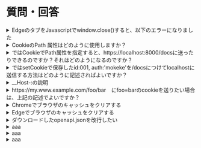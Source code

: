 # 質問・回答

<details><summary>EdgeのタブをJavascriptでwindow.close()すると、以下のエラーになりました</summary>

## Q.
EdgeのタブをJavascriptでwindow.close()すると、以下のエラーになりました。どう対処すればよいですか？
> Exception in callback _ProactorBasePipeTransport._call_connection_lost(None) handle: <Handle _ProactorBasePipeTransport._call_connection_lost(None)> Traceback (most recent call last): File "C:\Users\tensy\AppData\Local\Programs\Python\Python312\Lib\asyncio\events.py", line 88, in _run self._context.run(self._callback, *self._args) File "C:\Users\tensy\AppData\Local\Programs\Python\Python312\Lib\asyncio\proactor_events.py", line 165, in _call_connection_lost self._sock.shutdown(socket.SHUT_RDWR) ConnectionResetError: [WinError 10054] 既存の接続はリモート ホストに強制的に切断されました。

## A.
このエラーは、JavaScriptの `window.close()` メソッドが正しく動作しない場合に発生することがあります。特に、ブラウザのセキュリティポリシーにより、JavaScriptで開かれたウィンドウやタブのみが `window.close()` で閉じられることができる場合があります。

以下の点を確認してみてください：

1. **ウィンドウの開閉**: `window.close()` を使用して閉じることができるのは、JavaScriptで開かれたウィンドウのみです。もしウィンドウがユーザーが手動で開いた場合、閉じることができない場合があります でタブが閉じない時の解決法 - Qiita](https://qiita.com/heppokofrontend/items/2aaf2c0ca1ce37aa4c45)。

2. **ブラウザのポリシー**: ブラウザのセキュリティポリシーにより、特定の条件下で `window.close()` が動作しないことがあります。特に、最近のブラウザでは、ユーザーが開いたウィンドウをJavaScriptで閉じることが難しくなっています。

3. **エラーメッセージの確認**: エラーメッセージに「Scripts may close only the windows that were opened by them でタブが閉じない時の解決法 - Qiita](https://qiita.com/heppokofrontend/items/2aaf2c0ca1ce37aa4c45)」という文が含まれている場合、そのウィンドウはJavaScriptで開かれたものではない可能性があります。

対処方法としては、以下のようにユーザーに閉じるよう促すメッセージを表示することが考えられます：

```html
<button onclick="closeTab()">このタブを閉じてください</button>
<script>
function closeTab() {
    if (window.top === window) {
        window.close();
    } else {
        alert("このタブはJavaScriptで開かれたものではないため、閉じることができません。手動で閉じてください。");
    }
}
</script>
```

このコードでは、ウィンドウがJavaScriptで開かれたものかどうかを確認し、それが正しくない場合はユーザーに手動で閉じるよう促します。

試してみて、うまくいくか確認してください。他に質問があれば、どうぞお知らせくださいね！


</details>

<details><summary>CookieのPath 属性はどのように使用しますか？</summary>

## Q.
CookieのPath 属性はどのように使用しますか？

## A.
Cookieの`Path`属性は、そのCookieが送信されるリクエストのパスを指定するものです。この属性を設定することで、特定のパスにだけCookieを送信するように制限することができます。以下は、具体的な使用方法と効果です。

### `Path` 属性の設定例
```bash
Set-Cookie: name=value; Path=/docs
```

この場合、`Path=/docs`と設定されているため、このCookieは`/docs`およびそのサブパス（例えば`/docs/subpage`）へのリクエストにのみ送信されます。それ以外のパス（例：`/about`や`/home`）へのリクエストにはこのCookieは送信されません。

### 効果的な利用方法
1. **セキュリティ**:
   特定のパスにだけCookieを送信することで、不要なパスでCookieが送信されることを防ぎ、セキュリティを向上させることができます。

2. **効率**:
   アプリケーションの特定部分に対してのみCookieが必要な場合、その部分のパスを`Path`属性に設定することで、ネットワーク負荷を軽減し効率を上げることができます。

3. **特定ユーザーデータの管理**:
   ログイン情報やセッションデータなど、特定のページでのみ必要なデータを管理するのに役立ちます。

こんな感じで、Cookieの`Path`属性はWebアプリケーションのセキュリティと効率性を高めるために活用できます。他に気になることがあれば、どうぞお知らせください！😊

</details>

<details><summary>ではCookieでPath属性を指定すると、https://localhost:8000/docsに送ったりできるのですか？それはどのようになるのですか？</summary>

## Q.
ではCookieでPath属性を指定すると、https://localhost:8000/docsに送ったりできるのですか？それはどのようになるのですか？

## A.
はい、CookieのPath属性を使用して特定のパスにCookieを送信することができます。例えば、あなたが指定した`https://localhost:8000/docs`のようなURLに送ることも可能です。

具体的には、次のようなHTTPヘッダーを使って、Cookieを設定します：

```http
Set-Cookie: name=value; Path=/docs
```

この場合、以下のことが起こります：

1. **Cookieの送信**:
   クライアント（通常はブラウザ）がサーバーから`Set-Cookie`ヘッダーを受け取ります。

2. **Cookieの保存**:
   ブラウザはこのCookieを保存し、`Path`属性で指定されたパス(`/docs`)に一致するリクエストを行う際にCookieを含めます。

3. **Cookieの適用**:
   例えば、ユーザーが`https://localhost:8000/docs`や`https://localhost:8000/docs/subpage`にアクセスした場合、そのリクエストには設定されたCookieが自動的に含まれます。

逆に、`https://localhost:8000/`や`https://localhost:8000/about`など、`/docs`パスに一致しないURLにアクセスする場合は、Cookieは送信されません。

このようにして、特定のパスにのみCookieを適用することで、Webアプリケーションのセキュリティと効率を向上させることができます。もし他に具体的な質問やもっと深堀りしたい部分があれば、どうぞ教えてください！😊

</details>

<details><summary>ではsetCookieで保存したid:001, auth:'mokeke'を/docsにつけてlocalhostに送信する方法はどのように記述さればよいですか？</summary>

## Q.
ではsetCookieで保存したid:001, auth:'mokeke'を/docsにつけてlocalhostに送信する方法はどのように記述さればよいですか？

## A.
次のように`Set-Cookie`ヘッダーを使用して、`id=001`と`auth='mokeke'`を`/docs`パスに設定し、`localhost`に送信することができます。

```http
Set-Cookie: id=001; Path=/docs
Set-Cookie: auth=mokeke; Path=/docs
```

これをHTTPレスポンスヘッダーに含めます。例えば、以下のようなレスポンスをサーバーから送信します：

```http
HTTP/1.1 200 OK
Content-Type: text/html

Set-Cookie: id=001; Path=/docs
Set-Cookie: auth=mokeke; Path=/docs

<html>
<body>
  <!-- Your HTML content here -->
</body>
</html>
```

これにより、クライアント（通常はブラウザ）は、`/docs`パス以下のリクエストに対してこれらのCookieを送信します。

### クライアントからのリクエスト

その後、ユーザーが`https://localhost:8000/docs`にアクセスすると、以下のようにCookieがリクエストヘッダーに含まれます：

```http
GET /docs HTTP/1.1
Host: localhost:8000
Cookie: id=001; auth=mokeke
```

このようにして、`Set-Cookie`ヘッダーを使用して特定のパスにCookieを設定し、特定のリクエストに対してそれらを送信することができます。

他にもご質問があれば、お知らせください！😊

</details>

<details><summary>__Host-:の説明</summary>

## Q.
mozilla.orgのCookieの接頭辞の解説で以下の文がありました。どういう意味でしょうか？
> __Host-: Cookie 名にこの接頭辞がついている場合、 Set-Cookie ヘッダーが受け入れられるのは Secure 属性で指定されており、安全なオリジンから送信されており、 Domain 属性を含んでおらず、 Path 属性が / に設定されている場合のみです。この場合、これらの Cookie は「ドメインにロックされている」と見なすことができます。

## A.
この説明は、`__Host-`接頭辞を持つCookieのセキュリティ要件を示しています。具体的には、この接頭辞がついたCookieは以下の条件を満たす必要があります：

1. **Secure 属性で指定されていること**:
   Cookieは`Secure`属性を持っている必要があります。つまり、HTTPS経由でのみ送信されます。

2. **安全なオリジンから送信されていること**:
   Cookieは、HTTPSプロトコルを使用する安全なオリジン（例えば、`https://`で始まるURL）から送信される必要があります。

3. **Domain 属性を含んでいないこと**:
   `Domain`属性を指定しないことで、そのCookieはサブドメインを含む現在のドメイン全体で有効となりますが、他のドメインには送信されません。

4. **Path 属性が / に設定されていること**:
   Cookieの`Path`属性が`/`に設定されている必要があります。これは、ドメイン全体でCookieが有効であることを意味します。

これらの条件を満たすことで、そのCookieは「ドメインにロックされている」と見なされます。つまり、Cookieはその特定のドメインとパスに強く結びつけられ、セキュリティが高まります。

例えば、以下のようにCookieを設定すると、`__Host-`接頭辞を使ったCookieが作成されます：
```http
Set-Cookie: __Host-id=12345; Secure; Path=/;
```

このCookieは、HTTPSプロトコルを使用し、現在のドメインのルートパス（`/`）でのみ有効です。他のドメインやサブパスでは有効ではありません。

この説明が役に立つと幸いです。他にも質問があれば、どうぞお知らせください！😊

</details>

<details><summary>https://my.www.example.com/foo/bar　にfoo=barのcookieを送りたい場合は、上記の記述でよいですか？</summary>

## Q.
https://my.www.example.com/foo/bar　にfoo=barのcookieを送りたい場合は、上記の記述でよいですか？

## A.
おっしゃる通りです。この場合、以下のように`Set-Cookie`ヘッダーを設定すれば、`https://my.www.example.com/foo/bar`に対して`foo=bar`のCookieが送信されます。

```http
Set-Cookie: foo=bar; Path=/foo/bar/; Domain=my.www.example.com; Secure
```

以下の条件を満たしています：
- **Path属性**: `/foo/bar/`パスに限定されているため、`/foo/bar`およびそのサブパスに対してCookieが有効です。
- **Domain属性**: `my.www.example.com`ドメインに対してCookieが有効です。
- **Secure属性**: CookieはHTTPS経由でのみ送信されるため、セキュリティが向上します。

これにより、`https://my.www.example.com/foo/bar`にアクセスする際に`foo=bar`のCookieが送信されます。

他にも質問があれば、どうぞお知らせください！😊

</details>

<details><summary>Chromeでブラウザのキャッシュをクリアする</summary>

## Q.
- Chromeでブラウザのキャッシュをクリアする

## A.
Chrome を開きます。 画面右上の[…]をクリックし [設定] をタップします。 [基本設定] で、[プライバシーとセキュリティ] 次に [閲覧履歴データの削除] をタップします。 「期間」で削除期間を選択し、[キャッシュされた画像とファイル]の項目をチェックし[データを削除]をクリックします。

</details>

<details><summary>Edgeでブラウザのキャッシュをクリアする</summary>

## Q.
Edgeでブラウザのキャッシュをクリアする

## A.
設定＞プライバシー・検索・サービス＞閲覧データを削除する＞全期間

</details>

<details><summary>ダウンロードしたopenapi.jsonを改行したい</summary>

## Q.
FastAPIでhttp://127.0.0.1:8000/redoc で表示後、Download OpenAPI specification:Download　でopenapi.jsonをダウンロードしました。VSCodeで開くとJSONが１行に全部書かれていて改行がなかった。どうすれば、改行された人間に読みやすいJSONを得れますか？

## A.
JSONを読みやすい形式に整形する方法はいくつかありますが、VSCodeで手軽に行うための方法を紹介します。

1. **VSCodeのフォーマッタを使う方法**:
   - ダウンロードした `openapi.json` ファイルをVSCodeで開きます。
   - ファイルを開いた状態で、`Shift + Alt + F`（Windowsの場合）または`Shift + Option + F`（Macの場合）を押すと、自動的に整形されます。

2. **VSCodeの拡張機能を使う方法**:
   - 「Prettier - Code formatter」という拡張機能をインストールします。これはコードのフォーマットを自動で整えるための便利なツールです。
   - 拡張機能をインストールした後、JSONファイルを開き、右クリックして「フォーマット」を選択します。

以下のように手動で整形することもできますが、上記の方法を使うのが便利です：

```json
{
  "info": {
    "title": "Sample API",
    "description": "API description in Markdown.",
    "version": "1.0.0"
  },
  "paths": {
    "/users": {
      "get": {
        "summary": "Returns a list of users.",
        "responses": {
          "200": {
            "description": "A JSON array of user names",
            "content": {
              "application/json": {
                "schema": {
                  "type": "array",
                  "items": {
                    "type": "string"
                  }
                }
              }
            }
          }
        }
      }
    }
  }
}
```

こうして整形されたJSONは、より読みやすくなります。😊

他にもお手伝いできることがあれば、どうぞ教えてくださいね。

</details>

<details><summary>aaa</summary>

## Q.


## A.


</details>

<details><summary>aaa</summary>

## Q.


## A.


</details>

<details><summary>aaa</summary>

## Q.


## A.


</details>